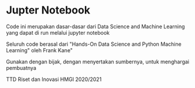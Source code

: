 # Jupter Notebook

Code ini merupakan dasar-dasar dari Data Science and Machine Learning yang dapat di run melalui jupyter notebook

Seluruh code berasal dari "Hands-On Data Science and Python Machine Learning" oleh Frank Kane"

Gunakan dengan bijak, dengan menyertakan sumbernya, untuk menghargai pembuatnya

TTD
Riset dan Inovasi HMGI 2020/2021
